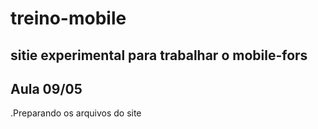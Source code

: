 # treino-mobile
sitie experimental para trabalhar o mobile-fors
---
## Aula 09/05

.Preparando os arquivos do site
